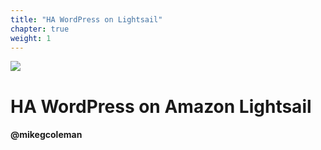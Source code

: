 ```yaml
---
title: "HA WordPress on Lightsail"
chapter: true
weight: 1
---
```


![](./images/amazon-lightsail.jpg?width=100pc)


# HA WordPress on Amazon Lightsail

#### @mikegcoleman


